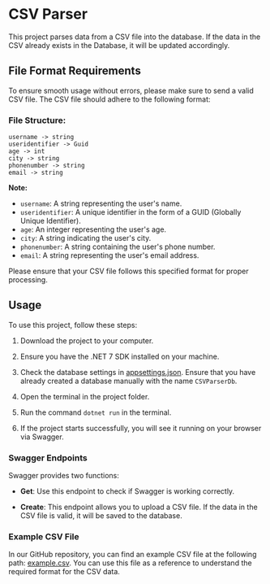# CSV Parser
This project parses data from a CSV file into the database. If the data in the CSV already exists in the Database, it will be updated accordingly.

## File Format Requirements
To ensure smooth usage without errors, please make sure to send a valid CSV file. The CSV file should adhere to the following format:

### File Structure:
```code
username -> string
useridentifier -> Guid
age -> int
city -> string
phonenumber -> string
email -> string
```

**Note:**
- `username`: A string representing the user's name.
- `useridentifier`: A unique identifier in the form of a GUID (Globally Unique Identifier).
- `age`: An integer representing the user's age.
- `city`: A string indicating the user's city.
- `phonenumber`: A string containing the user's phone number.
- `email`: A string representing the user's email address.

Please ensure that your CSV file follows this specified format for proper processing.

## Usage

To use this project, follow these steps:

1. Download the project to your computer.

2. Ensure you have the .NET 7 SDK installed on your machine.

3. Check the database settings in [appsettings.json](https://github.com/abbosbeck/Vantion.Task/blob/master/Vention.Internship.CsvParser.API/appsettings.json). Ensure that you have already created a database manually with the name `CSVParserDb`. 

4. Open the terminal in the project folder.

5. Run the command `dotnet run` in the terminal.

6. If the project starts successfully, you will see it running on your browser via Swagger.

### Swagger Endpoints

Swagger provides two functions:

- **Get**: Use this endpoint to check if Swagger is working correctly.

- **Create**: This endpoint allows you to upload a CSV file. If the data in the CSV file is valid, it will be saved to the database.

### Example CSV File

In our GitHub repository, you can find an example CSV file at the following path: [example.csv](https://github.com/abbosbeck/Vantion.Task/blob/master/Vention.Internship.CsvParser.API/wwwroot/uploads/example.csv). You can use this file as a reference to understand the required format for the CSV data.
